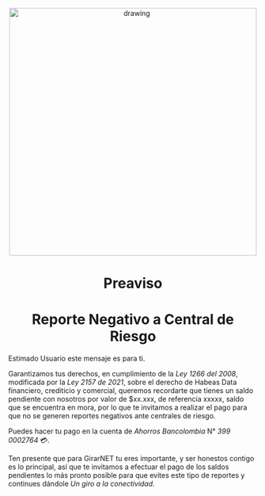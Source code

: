 

<p align="center">
    <img src="https://drive.google.com/uc?export=view&id=1KN19P9cSmbjnNDnb90iXbsTgNr7xKYYB" alt="drawing" width="500"/>
  </p>
  

<h1 align="center">Preaviso</h1>
<h1 align="center">Reporte Negativo a Central de Riesgo</h1>


Estimado Usuario este mensaje es para ti.

Garantizamos tus derechos, en cumplimiento de la *Ley 1266 del 2008*, modificada por la *Ley 2157 de 2021*, sobre el derecho de Habeas Data financiero, crediticio y comercial, queremos recordarte que tienes un saldo pendiente con nosotros por valor de $xx.xxx, de referencia xxxxx, saldo que se encuentra en mora, por lo que te invitamos a realizar el pago para que no se generen reportes negativos ante centrales de riesgo.

Puedes hacer tu pago en la cuenta de *Ahorros* *Bancolombia* N° *399 0002764* 💳.

Ten presente que para GirarNET tu eres importante, y ser honestos contigo es lo principal, así que te invitamos a efectuar el pago de los saldos pendientes lo más pronto posible para que evites este tipo de reportes y continues dándole *_Un giro a la conectividad_*.

